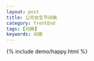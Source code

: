 ```yaml
---
layout: post
title: 公司女生节动画
category: frontEnd
tags: [动画]
keywords: 动画
---
```

{% include demo/happy.html %}